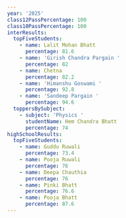 ```yaml
---
year: '2025'
class12PassPercentage: 100
class10PassPercentage: 100
interResults:
  topFiveStudents:
    - name: Lalit Mohan Bhatt
      percentage: 81.6
    - name: 'Girish Chandra Pargain '
      percentage: 82
    - name: Chetna
      percentage: 82.2
    - name: 'Himanshu Goswami '
      percentage: 92.8
    - name: 'Sandeep Pargain '
      percentage: 94.6
  toppersBySubject:
    - subject: 'Physics '
      studentName: Hem Chandra Bhatt
      percentage: 74
highSchoolResults:
  topFiveStudents:
    - name: Guddu Ruwali
      percentage: 73.4
    - name: Pooja Ruwali
      percentage: 76
    - name: Deepa Chauthia
      percentage: 76
    - name: Pinki Bhatt
      percentage: 76.6
    - name: Pooja Bhatt
      percentage: 87.6
---
```


